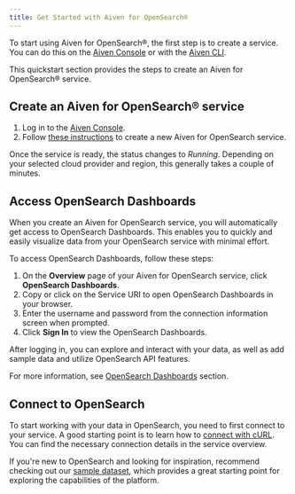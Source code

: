 ```yaml
---
title: Get Started with Aiven for OpenSearch®
---
```


To start using Aiven for OpenSearch®, the first step is to create a
service. You can do this on the [Aiven
Console](https://console.aiven.io/) or with the [Aiven
CLI](https://github.com/aiven/aiven-client).

This quickstart section provides the steps to create an Aiven for
OpenSearch® service.

## Create an Aiven for OpenSearch® service

1.  Log in to the [Aiven Console](https://console.aiven.io/).
2.  Follow
    [these instructions](/docs/platform/howto/create_new_service) to create a new Aiven for OpenSearch service.

Once the service is ready, the status changes to *Running*. Depending on
your selected cloud provider and region, this generally takes a couple
of minutes.

## Access OpenSearch Dashboards

When you create an Aiven for OpenSearch service, you will automatically
get access to OpenSearch Dashboards. This enables you to quickly and
easily visualize data from your OpenSearch service with minimal effort.

To access OpenSearch Dashboards, follow these steps:

1.  On the **Overview** page of your Aiven for OpenSearch service, click
    **OpenSearch Dashboards**.
2.  Copy or click on the Service URI to open OpenSearch Dashboards in
    your browser.
3.  Enter the username and password from the connection information
    screen when prompted.
4.  Click **Sign In** to view the OpenSearch Dashboards.

After logging in, you can explore and interact with your data, as well
as add sample data and utilize OpenSearch API features.

For more information, see
[OpenSearch Dashboards](/docs/products/opensearch/dashboards) section.

## Connect to OpenSearch

To start working with your data in OpenSearch, you need to first connect
to your service. A good starting point is to learn how to
[connect with cURL](howto/opensearch-with-curl). You can find the necessary connection details in the
service overview.

If you're new to OpenSearch and looking for inspiration, recommend
checking out our
[sample dataset](howto/sample-dataset),
which provides a great starting point for exploring the capabilities of
the platform.
